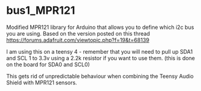 # bus1_MPR121

Modified MPR121 library for Arduino that allows you to define which i2c bus you are using. Based on the version posted on this thread https://forums.adafruit.com/viewtopic.php?f=19&t=68139

I am using this on a teensy 4 - remember that you will need to pull up SDA1 and SCL 1 to 3.3v using a 2.2k resistor if you want to use them. (this is done on the board for SDA0 and SCL0)

This gets rid of unpredictable behaviour when combining the Teensy Audio Shield with MPR121 sensors. 

